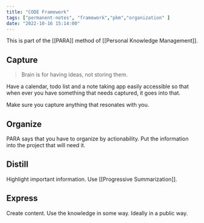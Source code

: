 ```yaml
---
title: "CODE Framework"
tags: ["permanent-notes", "framework","pkm","organization" ]
date: "2022-10-16 15:14:00"
---
```


This is part of the [[PARA]] method of [[Personal Knowledge Management]].

## Capture

> Brain is for having ideas, not storing them.

Have a calendar, todo list and a note taking app easily accessible so that when ever you have something that needs captured, it goes into that. 

Make sure you capture anything that resonates with you.

## Organize

PARA says that you have to organize by actionability. Put the information into the project that will need it.

## Distill

Highlight important information. Use [[Progressive Summarization]].

## Express

Create content. Use the knowledge in some way. Ideally in a public way.
